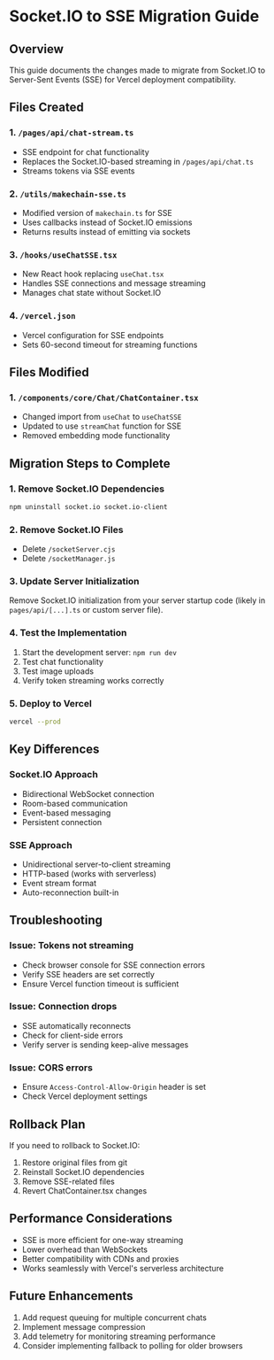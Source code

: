 # Socket.IO to SSE Migration Guide

## Overview
This guide documents the changes made to migrate from Socket.IO to Server-Sent Events (SSE) for Vercel deployment compatibility.

## Files Created

### 1. `/pages/api/chat-stream.ts`
- SSE endpoint for chat functionality
- Replaces the Socket.IO-based streaming in `/pages/api/chat.ts`
- Streams tokens via SSE events

### 2. `/utils/makechain-sse.ts`
- Modified version of `makechain.ts` for SSE
- Uses callbacks instead of Socket.IO emissions
- Returns results instead of emitting via sockets

### 3. `/hooks/useChatSSE.tsx`
- New React hook replacing `useChat.tsx`
- Handles SSE connections and message streaming
- Manages chat state without Socket.IO

### 4. `/vercel.json`
- Vercel configuration for SSE endpoints
- Sets 60-second timeout for streaming functions

## Files Modified

### 1. `/components/core/Chat/ChatContainer.tsx`
- Changed import from `useChat` to `useChatSSE`
- Updated to use `streamChat` function for SSE
- Removed embedding mode functionality

## Migration Steps to Complete

### 1. Remove Socket.IO Dependencies
```bash
npm uninstall socket.io socket.io-client
```

### 2. Remove Socket.IO Files
- Delete `/socketServer.cjs`
- Delete `/socketManager.js`

### 3. Update Server Initialization
Remove Socket.IO initialization from your server startup code (likely in `pages/api/[...].ts` or custom server file).

### 4. Test the Implementation
1. Start the development server: `npm run dev`
2. Test chat functionality
3. Test image uploads
4. Verify token streaming works correctly

### 5. Deploy to Vercel
```bash
vercel --prod
```

## Key Differences

### Socket.IO Approach
- Bidirectional WebSocket connection
- Room-based communication
- Event-based messaging
- Persistent connection

### SSE Approach
- Unidirectional server-to-client streaming
- HTTP-based (works with serverless)
- Event stream format
- Auto-reconnection built-in

## Troubleshooting

### Issue: Tokens not streaming
- Check browser console for SSE connection errors
- Verify SSE headers are set correctly
- Ensure Vercel function timeout is sufficient

### Issue: Connection drops
- SSE automatically reconnects
- Check for client-side errors
- Verify server is sending keep-alive messages

### Issue: CORS errors
- Ensure `Access-Control-Allow-Origin` header is set
- Check Vercel deployment settings

## Rollback Plan

If you need to rollback to Socket.IO:
1. Restore original files from git
2. Reinstall Socket.IO dependencies
3. Remove SSE-related files
4. Revert ChatContainer.tsx changes

## Performance Considerations

- SSE is more efficient for one-way streaming
- Lower overhead than WebSockets
- Better compatibility with CDNs and proxies
- Works seamlessly with Vercel's serverless architecture

## Future Enhancements

1. Add request queuing for multiple concurrent chats
2. Implement message compression
3. Add telemetry for monitoring streaming performance
4. Consider implementing fallback to polling for older browsers